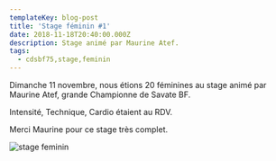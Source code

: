 ```yaml
---
templateKey: blog-post
title: 'Stage féminin #1'
date: 2018-11-18T20:40:00.000Z
description: Stage animé par Maurine Atef.
tags:
  - cdsbf75,stage,feminin
---
```

Dimanche 11 novembre, nous étions 20 féminines au stage animé par Maurine Atef, grande Championne de Savate BF.

Intensité, Technique, Cardio étaient au RDV.

Merci Maurine pour ce stage très complet.

![stage feminin](/img/stage_feminin_1.jpg)
